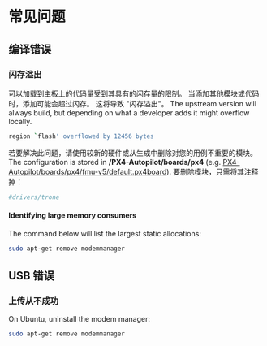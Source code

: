 # 常见问题


## 编译错误

### 闪存溢出

可以加载到主板上的代码量受到其具有的闪存量的限制。 当添加其他模块或代码时，添加可能会超过闪存。 这将导致 "闪存溢出"。 The upstream version will always build, but depending on what a developer adds it might overflow locally.

```sh
region `flash' overflowed by 12456 bytes
```

若要解决此问题，请使用较新的硬件或从生成中删除对您的用例不重要的模块。 The configuration is stored in **/PX4-Autopilot/boards/px4** (e.g. [PX4-Autopilot/boards/px4/fmu-v5/default.px4board](https://github.com/PX4/PX4-Autopilot/blob/release/1.13/boards/px4/fmu-v5/default.px4board)). 要删除模块，只需将其注释掉：

```cmake
#drivers/trone
```

#### Identifying large memory consumers

The command below will list the largest static allocations:

```bash
sudo apt-get remove modemmanager
```


## USB 错误

### 上传从不成功

On Ubuntu, uninstall the modem manager:

```sh
sudo apt-get remove modemmanager
```
